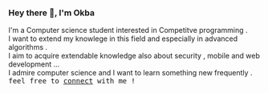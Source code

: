 ### Hey there 👋, I'm Okba
I'm a Computer science student interested in Competitve programming .</br>
I want to extend my knowlege in this field and especially in advanced algorithms .</br>
I aim to acquire extendable knowledge also about security , mobile and web development ...</br>
I admire computer science and I want to learn something new frequently .</br>
<samp>feel free to <a href="https://www.linkedin.com/in/okba-hamdi-3637a0225/">connect</a> with me !</samp>

<!--
**OkbaHamdi/OkbaHamdi** is a ✨ _special_ ✨ repository because its `README.md` (this file) appears on your GitHub profile.

Here are some ideas to get you started:

- 🔭 I’m currently working on ...
- 🌱 I’m currently learning ...
- 👯 I’m looking to collaborate on ...
- 🤔 I’m looking for help with ...
- 💬 Ask me about ...
- 📫 How to reach me: ...
- 😄 Pronouns: ...
- ⚡ Fun fact: ...
-->
